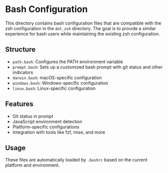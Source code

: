 # Bash Configuration

This directory contains bash configuration files that are compatible with the zsh configuration in the `dot_zsh` directory. The goal is to provide a similar experience for bash users while maintaining the existing zsh configuration.

## Structure

- `path.bash`: Configures the PATH environment variable
- `prompt.bash`: Sets up a customized bash prompt with git status and other indicators
- `darwin.bash`: macOS-specific configuration
- `windows.bash`: Windows-specific configuration
- `linux.bash`: Linux-specific configuration

## Features

- Git status in prompt
- JavaScript environment detection
- Platform-specific configurations
- Integration with tools like fzf, mise, and more

## Usage

These files are automatically loaded by `.bashrc` based on the current platform and environment.
